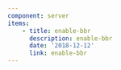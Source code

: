 ```yaml
---
component: server
items:
    - title: enable-bbr
      description: enable-bbr
      date: '2018-12-12'
      link: enable-bbr
---
```

